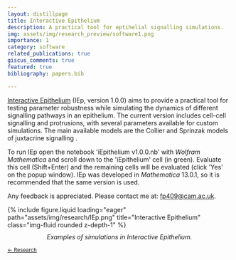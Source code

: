 ```yaml
---
layout: distillpage
title: Interactive Epithelium
description: A practical tool for eptihelial signalling simulations.
img: assets/img/research_preview/software1.png
importance: 1
category: software
related_publications: true
giscus_comments: true
featured: true
bibliography: papers.bib

---
```

<!---<sub>[← Research](/projects/)</sub>-->

[Interactive Epithelium](https://github.com/fberkemeier/Notch-Delta-Coupling) (IEp, version 1.0.0) aims to provide a practical tool for testing parameter robustness while simulating the dynamics of different signalling pathways in an epithelium. The current version includes cell-cell signalling and protrusions, with several parameters available for custom simulations. The main available models are the Collier and Sprinzak models of juxtacrine signalling <d-cite key="collier1996pattern,binshtok2018modeling"></d-cite>.

To run IEp open the notebook 'iEpithelium v1.0.0.nb' with _Wolfram Mathematica_ and scroll down to the 'iEpithelium' cell (in green). Evaluate this cell (Shift+Enter) and the remaining cells will be evaluated (click 'Yes' on the popup window). IEp was developed in _Mathematica_ 13.0.1, so it is recommended that the same version is used.

Any feedback is appreciated. Please contact me at: [fp409@cam.ac.uk](mailto:fp409@cam.ac.uk).


<div class="row">
    <div class="col-sm mt-3 mt-md-0">
        {% include figure.liquid loading="eager" path="assets/img/research/IEp.png" title="Interactive Epithelium" class="img-fluid rounded z-depth-1" %}
        <div class="caption" style="text-align: center; font-style: italic; margin-top: 10px;">
            Examples of simulations in Interactive Epithelium.
        </div>
    </div>
</div>

<sub>[← Research](/projects/)</sub>